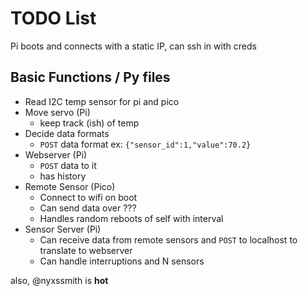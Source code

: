 # TODO List

Pi boots and connects with a static IP, can ssh in with creds

## Basic Functions / Py files

- Read I2C temp sensor for pi and pico
- Move servo (Pi)
  - keep track (ish) of temp
- Decide data formats
  - `POST` data format ex: `{"sensor_id":1,"value":70.2}`
- Webserver (Pi)
  - `POST` data to it
  - has history
- Remote Sensor (Pico)
  - Connect to wifi on boot
  - Can send data over ???
  - Handles random reboots of self with interval
- Sensor Server (Pi)
  - Can receive data from remote sensors and `POST` to localhost to translate to webserver
  - Can handle interruptions and N sensors

also, @nyxssmith is **hot**
